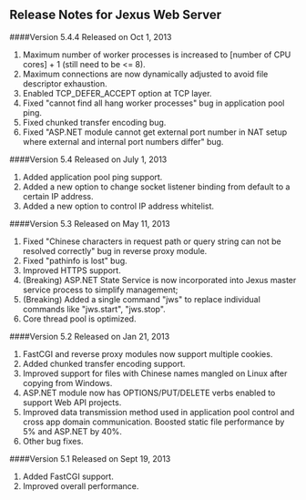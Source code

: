 Release Notes for Jexus Web Server
----------------------------------

####Version 5.4.4
Released on Oct 1, 2013

1. Maximum number of worker processes is increased to [number of CPU cores] + 1 (still need to be <= 8).
2. Maximum connections are now dynamically adjusted to avoid file descriptor exhaustion.
3. Enabled TCP\_DEFER\_ACCEPT option at TCP layer.
4. Fixed "cannot find all hang worker processes" bug in application pool ping.
5. Fixed chunked transfer encoding bug.
6. Fixed "ASP.NET module cannot get external port number in NAT setup where external and internal port numbers differ" bug.

####Version 5.4
Released on July 1, 2013

1. Added application pool ping support.
2. Added a new option to change socket listener binding from default to a certain IP address.
3. Added a new option to control IP address whitelist.

####Version 5.3
Released on May 11, 2013

1. Fixed "Chinese characters in request path or query string can not be resolved correctly" bug in reverse proxy module.
2. Fixed "pathinfo is lost" bug.
3. Improved HTTPS support.
4. (Breaking) ASP.NET State Service is now incorporated into Jexus master service process to simplify management;
5. (Breaking) Added a single command "jws" to replace individual commands like "jws.start", "jws.stop".
6. Core thread pool is optimized.

####Version 5.2
Released on Jan 21, 2013

1. FastCGI and reverse proxy modules now support multiple cookies.
2. Added chunked transfer encoding support.
3. Improved support for files with Chinese names mangled on Linux after copying from Windows.
4. ASP.NET module now has OPTIONS/PUT/DELETE verbs enabled to support Web API projects.
5. Improved data transmission method used in application pool control and cross app domain communication. Boosted static file performance by 5% and ASP.NET by 40%.
6. Other bug fixes.

####Version 5.1
Released on Sept 19, 2013

1. Added FastCGI support.
2. Improved overall performance.



